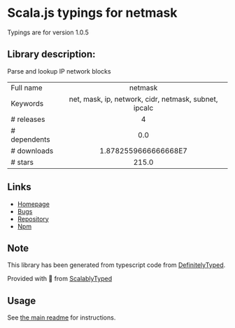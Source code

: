 
# Scala.js typings for netmask

Typings are for version 1.0.5

## Library description:
Parse and lookup IP network blocks

|                    |                 |
| ------------------ | :-------------: |
| Full name          | netmask |
| Keywords           | net, mask, ip, network, cidr, netmask, subnet, ipcalc |
| # releases         | 4 |
| # dependents       | 0.0 |
| # downloads        | 1.8782559666666668E7 |
| # stars            | 215.0 |

## Links
- [Homepage](https://github.com/rs/node-netmask)
- [Bugs](https://github.com/rs/node-netmask/issues)
- [Repository](https://github.com/rs/node-netmask)
- [Npm](https://www.npmjs.com/package/netmask)
    


## Note
This library has been generated from typescript code from [DefinitelyTyped](https://definitelytyped.org).

Provided with :purple_heart: from [ScalablyTyped](https://github.com/oyvindberg/ScalablyTyped)

## Usage
See [the main readme](../../readme.md) for instructions.


